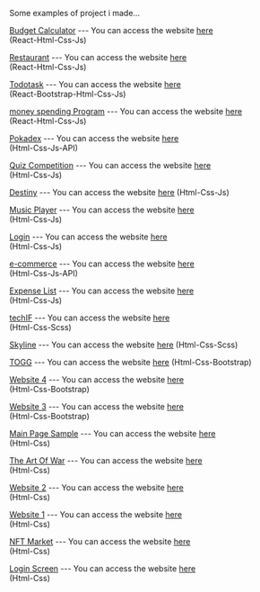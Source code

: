 <p> Some examples of project i made...</p>

<a href="https://github.com/hamits/budget-calculator">Budget Calculator</a> --- You can access the website <a href="https://hamits.github.io/budget-calculator/">here</a>  
(React-Html-Css-Js)

<a href="https://github.com/hamits/restaurant">Restaurant</a> --- You can access the website <a href="https://hamits.github.io/restaurant/">here</a>  
(React-Html-Css-Js)

<a href="https://github.com/hamits/todotask">Todotask</a> --- You can access the website <a href="https://hamits.github.io/todotask/">here</a>  
(React-Bootstrap-Html-Css-Js)

<a href="https://github.com/hamits/money-spending-program">money spending Program</a> --- You can access the website <a href="https://hamits.github.io/money-spending-program/">here</a>  
(React-Html-Css-Js)

<a href="https://github.com/hamits/pokadex">Pokadex</a> --- You can access the website <a href="https://hamits.github.io/pokadex/">here</a>  
(Html-Css-Js-API)

<a href="https://github.com/hamits/quiz-competition">Quiz Competition</a> --- You can access the website <a href="https://hamits.github.io/quiz-competition/">here</a>  
(Html-Css-Js)

<a href="https://github.com/hamits/destiny">Destiny</a> --- You can access the website <a href="https://hamits.github.io/destiny/">here</a> 
(Html-Css-Js)

<a href="https://github.com/hamits/music-player">Music Player</a> --- You can access the website <a href="https://hamits.github.io/music-player/">here</a>  
(Html-Css-Js)

<a href="https://github.com/hamits/Login">Login</a> --- You can access the website <a href="https://hamits.github.io/Login/">here</a>   
(Html-Css-Js)

<a href="https://github.com/hamits/e-commerce">e-commerce</a> --- You can access the website <a href="https://hamits.github.io/e-commerce/">here</a>    
(Html-Css-Js-API)

<a href="https://github.com/hamits/expense-list">Expense List</a> --- You can access the website <a href="https://hamits.github.io/expense-list/">here</a>  
(Html-Css-Js)

<a href="https://github.com/hamits/techIF">techIF</a> --- You can access the website <a href="https://hamits.github.io/techIF/">here</a>    
(Html-Css-Scss)

<a href="https://github.com/hamits/skyline">Skyline</a> --- You can access the website <a href="https://hamits.github.io/skyline/">here</a> 
(Html-Css-Scss)

<a href="https://github.com/hamits/togg">TOGG</a> --- You can access the website <a href="https://hamits.github.io/togg/">here</a>
(Html-Css-Bootstrap)

<a href="https://github.com/hamits/html9">Website 4</a> --- You can access the website <a href="https://hamits.github.io/html9/">here</a>   
(Html-Css-Bootstrap)

<a href="https://github.com/hamits/html8">Website 3</a> --- You can access the website <a href="https://hamits.github.io/html8/">here</a>   
(Html-Css-Bootstrap)

<a href="https://github.com/hamits/html7">Main Page Sample</a> --- You can access the website <a href="https://hamits.github.io/html7/">here</a>    
(Html-Css)

<a href="https://github.com/hamits/html6">The Art Of War</a> --- You can access the website <a href="https://hamits.github.io/html6/">here</a>  
(Html-Css)

<a href="https://github.com/hamits/html5">Website 2</a> --- You can access the website <a href="https://hamits.github.io/html5/">here</a>   
(Html-Css)

<a href="https://github.com/hamits/html4">Website 1</a> --- You can access the website <a href="https://hamits.github.io/html4/">here</a>   
(Html-Css)

<a href="https://github.com/hamits/html3">NFT Market</a> --- You can access the website <a href="https://hamits.github.io/html3/">here</a>  
(Html-Css)

<a href="https://github.com/hamits/html1">Login Screen</a> --- You can access the website <a href="https://hamits.github.io/html1/">here</a>    
(Html-Css)